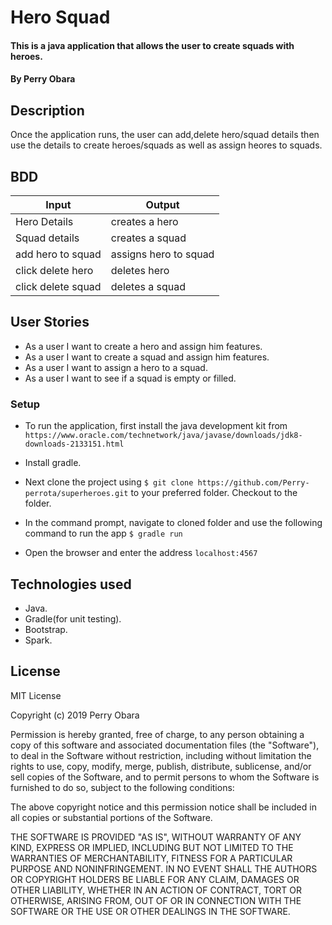 # Hero Squad
#### This is a java application that allows the user to create squads with heroes. 
#### By **Perry Obara**
## Description
Once the application runs, the user can add,delete hero/squad details then use the details 
to create heroes/squads as well as assign heores to squads.

## BDD
| Input           | Output            |
|-----------------|-------------------|
| Hero Details | creates a hero |
| Squad details  | creates a squad |
| add hero to squad |assigns hero to squad  |
|click delete hero | deletes hero  |
| click delete squad  | deletes a squad |


## User Stories
* As a user I want to create a hero and assign him features.
* As a user I want to create a squad and assign him features.
* As a user I want to assign a hero to a squad.
* As a user I want to see if a squad is empty or filled.



### Setup
* To run the application, first install the java development kit from `https://www.oracle.com/technetwork/java/javase/downloads/jdk8-downloads-2133151.html`
* Install gradle.
* Next clone the project using `$ git clone https://github.com/Perry-perrota/superheroes.git` to your preferred folder. 
Checkout to the folder.

* In the command prompt, navigate to cloned folder and use the following command to run the app `$ gradle run`
* Open the browser and enter the address `localhost:4567`

## Technologies used
* Java.
* Gradle(for unit testing).
* Bootstrap.
* Spark.


## License
MIT License

Copyright (c) 2019 Perry Obara

Permission is hereby granted, free of charge, to any person obtaining a copy
of this software and associated documentation files (the "Software"), to deal
in the Software without restriction, including without limitation the rights
to use, copy, modify, merge, publish, distribute, sublicense, and/or sell
copies of the Software, and to permit persons to whom the Software is
furnished to do so, subject to the following conditions:

The above copyright notice and this permission notice shall be included in all
copies or substantial portions of the Software.

THE SOFTWARE IS PROVIDED "AS IS", WITHOUT WARRANTY OF ANY KIND, EXPRESS OR
IMPLIED, INCLUDING BUT NOT LIMITED TO THE WARRANTIES OF MERCHANTABILITY,
FITNESS FOR A PARTICULAR PURPOSE AND NONINFRINGEMENT. IN NO EVENT SHALL THE
AUTHORS OR COPYRIGHT HOLDERS BE LIABLE FOR ANY CLAIM, DAMAGES OR OTHER
LIABILITY, WHETHER IN AN ACTION OF CONTRACT, TORT OR OTHERWISE, ARISING FROM,
OUT OF OR IN CONNECTION WITH THE SOFTWARE OR THE USE OR OTHER DEALINGS IN THE
SOFTWARE.